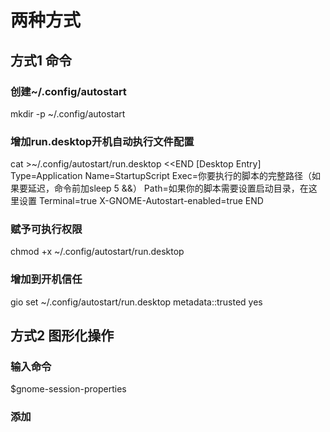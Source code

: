 # 两种方式
## 方式1 命令

### 创建~/.config/autostart
mkdir -p ~/.config/autostart

### 增加run.desktop开机自动执行文件配置
cat >~/.config/autostart/run.desktop <<END
[Desktop Entry]
Type=Application
Name=StartupScript
Exec=你要执行的脚本的完整路径（如果要延迟，命令前加sleep 5 &&）
Path=如果你的脚本需要设置启动目录，在这里设置
Terminal=true
X-GNOME-Autostart-enabled=true
END

### 赋予可执行权限
chmod +x ~/.config/autostart/run.desktop

### 增加到开机信任
gio set ~/.config/autostart/run.desktop metadata::trusted yes

## 方式2 图形化操作
### 输入命令
$gnome-session-properties

### 添加
